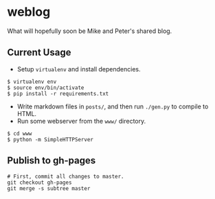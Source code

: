 weblog
======

What will hopefully soon be Mike and Peter's shared blog.

## Current Usage

* Setup `virtualenv` and install dependencies.
```
$ virtualenv env
$ source env/bin/activate
$ pip install -r requirements.txt
```

* Write markdown files in `posts/`, and then run `./gen.py` to compile to HTML.
* Run some webserver from the `www/` directory.
```
$ cd www
$ python -m SimpleHTTPServer
```

## Publish to gh-pages
```
# First, commit all changes to master.
git checkout gh-pages
git merge -s subtree master
```

